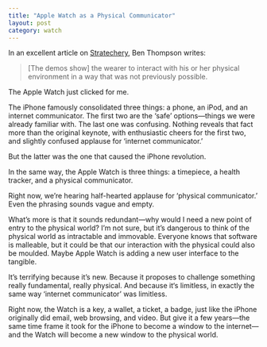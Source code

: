 ```yaml
---
title: "Apple Watch as a Physical Communicator"
layout: post
category: watch
---
```


In an excellent article on [Stratechery][stratechery], Ben Thompson writes:

> [The demos show] the wearer to interact with his or her physical environment in a way that was not previously possible.

The Apple Watch just clicked for me.

The iPhone famously consolidated three things: a phone, an iPod, and an internet communicator. The first two are the ‘safe’ options—things we were already familiar with. The last one was confusing. Nothing reveals that fact more than the original keynote, with enthusiastic cheers for the first two, and slightly confused applause for ‘internet communicator.’

But the latter was the one that caused the iPhone revolution.

In the same way, the Apple Watch is three things: a timepiece, a health tracker, and a physical communicator.

Right now, we’re hearing half-hearted applause for ‘physical communicator.’ Even the phrasing sounds vague and empty.

What’s more is that it sounds redundant—why would I need a new point of entry to the physical world? I’m not sure, but it’s dangerous to think of the physical world as intractable and immovable. Everyone knows that software is malleable, but it could be that our interaction with the physical could also be moulded. Maybe Apple Watch is adding a new user interface to the tangible.

It’s terrifying because it’s new. Because it proposes to challenge something really fundamental, really physical. And because it‘s limitless, in exactly the same way ‘internet communicator’ was limitless. 

Right now, the Watch is a key, a wallet, a ticket, a badge, just like the iPhone originally did email, web browsing, and video. But give it a few years—the same time frame it took for the iPhone to become a window to the internet—and the Watch will become a new window to the physical world.

[stratechery]: http://stratechery.com